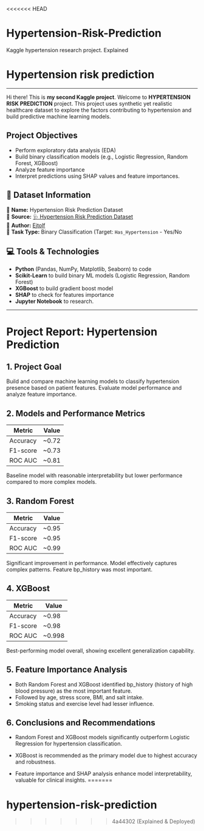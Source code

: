 <<<<<<< HEAD
# Hypertension-Risk-Prediction
Kaggle hypertension research project. Explained 

# Hypertension risk prediction
---
Hi there! This is **my second Kaggle project**. Welcome to **HYPERTENSION RISK PREDICTION** project. This project uses synthetic yet realistic healthcare dataset to explore the factors contributing to hypertension and build predictive machine learning models.

## Project Objectives
- Perform exploratory data analysis (EDA)
- Build binary classification models (e.g., Logistic Regression, Random Forest, XGBoost)
- Analyze feature importance
- Interpret predictions using SHAP values and feature importances.

## 📁 Dataset Information
📄 **Name:** Hypertension Risk Prediction Dataset  
🔗 **Source:** [🩺 Hypertension Risk Prediction Dataset](https://www.kaggle.com/datasets/miadul/hypertension-risk-prediction-dataset)  
👤 **Author:** [Ejtolf](https://github.com/Ejtolf)  
📝 **Task Type:** Binary Classification (Target: `Has_Hypertension` - Yes/No

## 💻 Tools & Technologies
- **Python** (Pandas, NumPy, Matplotlib, Seaborn) to code
- **Scikit-Learn** to build binary ML models (Logistic Regression, Random Forest) 
- **XGBoost** to build gradient boost model
- **SHAP** to check for features importance 
- **Jupyter Notebook** to research.

--- 

# Project Report: Hypertension Prediction
## 1. Project Goal

Build and compare machine learning models to classify hypertension presence based on patient features. Evaluate model performance and analyze feature importance.

## 2. Models and Performance Metrics
| Metric   | Value  |
| -------- | ------ |
| Accuracy | \~0.72 |
| F1-score | \~0.73 |
| ROC AUC  | \~0.81 |

Baseline model with reasonable interpretability but lower performance compared to more complex models.

## 3. Random Forest
| Metric   | Value  |
| -------- | ------ |
| Accuracy | \~0.95 |
| F1-score | \~0.95 |
| ROC AUC  | \~0.99 |

Significant improvement in performance. Model effectively captures complex patterns. Feature bp_history was most important.

## 4. XGBoost
| Metric   | Value   |
| -------- | ------- |
| Accuracy | \~0.98  |
| F1-score | \~0.98  |
| ROC AUC  | \~0.998 |

Best-performing model overall, showing excellent generalization capability.

## 5. Feature Importance Analysis

- Both Random Forest and XGBoost identified bp_history (history of high blood pressure) as the most important feature.
- Followed by age, stress score, BMI, and salt intake.
- Smoking status and exercise level had lesser influence.

## 6. Conclusions and Recommendations

- Random Forest and XGBoost models significantly outperform Logistic Regression for hypertension classification.

- XGBoost is recommended as the primary model due to highest accuracy and robustness.

- Feature importance and SHAP analysis enhance model interpretability, valuable for clinical insights.
=======
# hypertension-risk-prediction
>>>>>>> 4a44302 (Explained & Deployed)
